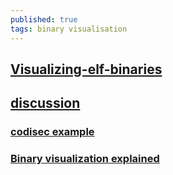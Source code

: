 ```yaml
---
published: true
tags: binary visualisation
---
```

## [Visualizing-elf-binaries](https://reverseengineering.stackexchange.com/questions/6003/visualizing-elf-binaries)

## [discussion](https://news.ycombinator.com/item?id=15164166)

### [codisec example](https://codisec.com/binary-data-visualization/)

### [Binary visualization explained](https://codisec.com/binary-visualization-explained/)
